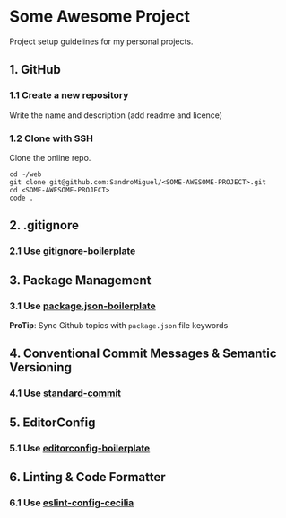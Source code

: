 # Some Awesome Project

Project setup guidelines for my personal projects.

## 1. GitHub

### 1.1 Create a new repository

Write the name and description (add readme and licence)

### 1.2 Clone with SSH

Clone the online repo.

```
cd ~/web
git clone git@github.com:SandroMiguel/<SOME-AWESOME-PROJECT>.git
cd <SOME-AWESOME-PROJECT>
code .
```

## 2. .gitignore

### 2.1 Use [gitignore-boilerplate](https://github.com/SandroMiguel/gitignore-boilerplate)

## 3. Package Management

### 3.1 Use [package.json-boilerplate](https://github.com/SandroMiguel/package.json-boilerplate)

**ProTip**: Sync Github topics with `package.json` file keywords

## 4. Conventional Commit Messages & Semantic Versioning

### 4.1 Use [standard-commit](https://github.com/SandroMiguel/standard-commit)

## 5. EditorConfig

### 5.1 Use [editorconfig-boilerplate](https://github.com/SandroMiguel/editorconfig-boilerplate)

## 6. Linting & Code Formatter

### 6.1 Use [eslint-config-cecilia](https://github.com/SandroMiguel/eslint-config-cecilia)
